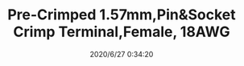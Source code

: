 ﻿---
layout: post 
title: Pre-Crimped 1.57mm,Pin&Socket Crimp Terminal,Female, 18AWG
tags: 1625
categories: wire-harness
overview: Pre-Crimped 1.57mm,Pin&Socket Crimp Terminal,Female, 18AWG
series: 
part_number: 02061101
thumb_img: static/202006/347-thumb-20200627083653.jpg
image: static/202006/347-20200627083653.jpg
date: 2020/6/27 0:34:20
---



